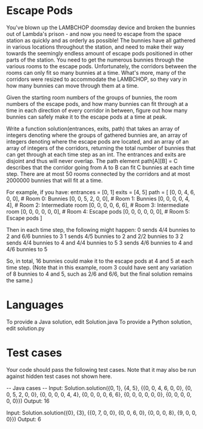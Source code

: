 Escape Pods
===========

You've blown up the LAMBCHOP doomsday device and broken the bunnies out of Lambda's prison - and now you need to escape from the space station as quickly and as orderly as possible! The bunnies have all gathered in various locations throughout the station, and need to make their way towards the seemingly endless amount of escape pods positioned in other parts of the station. You need to get the numerous bunnies through the various rooms to the escape pods. Unfortunately, the corridors between the rooms can only fit so many bunnies at a time. What's more, many of the corridors were resized to accommodate the LAMBCHOP, so they vary in how many bunnies can move through them at a time. 

Given the starting room numbers of the groups of bunnies, the room numbers of the escape pods, and how many bunnies can fit through at a time in each direction of every corridor in between, figure out how many bunnies can safely make it to the escape pods at a time at peak.

Write a function solution(entrances, exits, path) that takes an array of integers denoting where the groups of gathered bunnies are, an array of integers denoting where the escape pods are located, and an array of an array of integers of the corridors, returning the total number of bunnies that can get through at each time step as an int. The entrances and exits are disjoint and thus will never overlap. The path element path[A][B] = C describes that the corridor going from A to B can fit C bunnies at each time step.  There are at most 50 rooms connected by the corridors and at most 2000000 bunnies that will fit at a time.

For example, if you have:
entrances = [0, 1]
exits = [4, 5]
path = [
  [0, 0, 4, 6, 0, 0],  # Room 0: Bunnies
  [0, 0, 5, 2, 0, 0],  # Room 1: Bunnies
  [0, 0, 0, 0, 4, 4],  # Room 2: Intermediate room
  [0, 0, 0, 0, 6, 6],  # Room 3: Intermediate room
  [0, 0, 0, 0, 0, 0],  # Room 4: Escape pods
  [0, 0, 0, 0, 0, 0],  # Room 5: Escape pods
]

Then in each time step, the following might happen:
0 sends 4/4 bunnies to 2 and 6/6 bunnies to 3
1 sends 4/5 bunnies to 2 and 2/2 bunnies to 3
2 sends 4/4 bunnies to 4 and 4/4 bunnies to 5
3 sends 4/6 bunnies to 4 and 4/6 bunnies to 5

So, in total, 16 bunnies could make it to the escape pods at 4 and 5 at each time step.  (Note that in this example, room 3 could have sent any variation of 8 bunnies to 4 and 5, such as 2/6 and 6/6, but the final solution remains the same.)

Languages
=========

To provide a Java solution, edit Solution.java
To provide a Python solution, edit solution.py

Test cases
==========
Your code should pass the following test cases.
Note that it may also be run against hidden test cases not shown here.

-- Java cases --
Input:
Solution.solution({0, 1}, {4, 5}, {{0, 0, 4, 6, 0, 0}, {0, 0, 5, 2, 0, 0}, {0, 0, 0, 0, 4, 4}, {0, 0, 0, 0, 6, 6}, {0, 0, 0, 0, 0, 0}, {0, 0, 0, 0, 0, 0}})
Output:
    16

Input:
Solution.solution({0}, {3}, {{0, 7, 0, 0}, {0, 0, 6, 0}, {0, 0, 0, 8}, {9, 0, 0, 0}})
Output:
    6